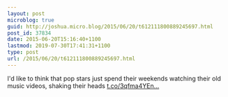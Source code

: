 ```yaml
---
layout: post
microblog: true
guid: http://joshua.micro.blog/2015/06/20/t612111800889245697.html
post_id: 37834
date: 2015-06-20T15:16:40+1100
lastmod: 2019-07-30T17:41:31+1100
type: post
url: /2015/06/20/t612111800889245697.html
---
```

I'd like to think that pop stars just spend their weekends watching their old music videos, shaking their heads [t.co/3qfma4YEn...](https://t.co/3qfma4YEnK)
